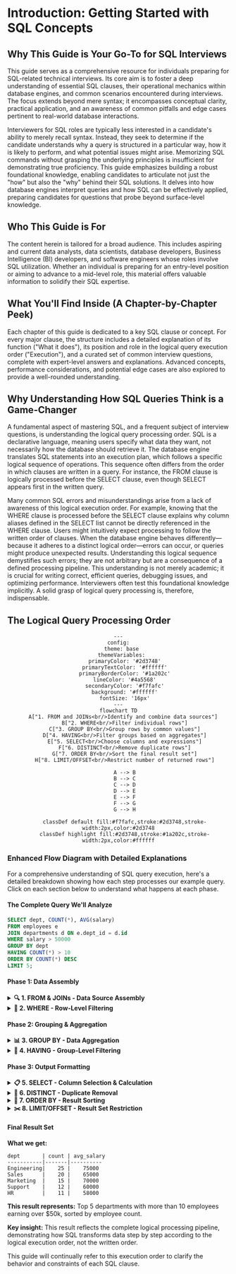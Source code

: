 # Introduction: Getting Started with SQL Concepts

## Why This Guide is Your Go-To for SQL Interviews

This guide serves as a comprehensive resource for individuals preparing for SQL-related technical interviews. Its core aim is to foster a deep understanding of essential SQL clauses, their operational mechanics within database engines, and common scenarios encountered during interviews. The focus extends beyond mere syntax; it encompasses conceptual clarity, practical application, and an awareness of common pitfalls and edge cases pertinent to real-world database interactions.

Interviewers for SQL roles are typically less interested in a candidate's ability to merely recall syntax. Instead, they seek to determine if the candidate understands why a query is structured in a particular way, how it is likely to perform, and what potential issues might arise. Memorizing SQL commands without grasping the underlying principles is insufficient for demonstrating true proficiency. This guide emphasizes building a robust foundational knowledge, enabling candidates to articulate not just the "how" but also the "why" behind their SQL solutions. It delves into how database engines interpret queries and how SQL can be effectively applied, preparing candidates for questions that probe beyond surface-level knowledge.

## Who This Guide is For

The content herein is tailored for a broad audience. This includes aspiring and current data analysts, data scientists, database developers, Business Intelligence (BI) developers, and software engineers whose roles involve SQL utilization. Whether an individual is preparing for an entry-level position or aiming to advance to a mid-level role, this material offers valuable information to solidify their SQL expertise.

## What You'll Find Inside (A Chapter-by-Chapter Peek)

Each chapter of this guide is dedicated to a key SQL clause or concept. For every major clause, the structure includes a detailed explanation of its function ("What it does"), its position and role in the logical query execution order ("Execution"), and a curated set of common interview questions, complete with expert-level answers and explanations. Advanced concepts, performance considerations, and potential edge cases are also explored to provide a well-rounded understanding.

## Why Understanding How SQL Queries Think is a Game-Changer

A fundamental aspect of mastering SQL, and a frequent subject of interview questions, is understanding the logical query processing order. SQL is a declarative language, meaning users specify what data they want, not necessarily how the database should retrieve it. The database engine translates SQL statements into an execution plan, which follows a specific logical sequence of operations. This sequence often differs from the order in which clauses are written in a query. For instance, the FROM clause is logically processed before the SELECT clause, even though SELECT appears first in the written query.

Many common SQL errors and misunderstandings arise from a lack of awareness of this logical execution order. For example, knowing that the WHERE clause is processed before the SELECT clause explains why column aliases defined in the SELECT list cannot be directly referenced in the WHERE clause. Users might intuitively expect processing to follow the written order of clauses. When the database engine behaves differently—because it adheres to a distinct logical order—errors can occur, or queries might produce unexpected results. Understanding this logical sequence demystifies such errors; they are not arbitrary but are a consequence of a defined processing pipeline. This understanding is not merely academic; it is crucial for writing correct, efficient queries, debugging issues, and optimizing performance. Interviewers often test this foundational knowledge implicitly. A solid grasp of logical query processing is, therefore, indispensable.

## The Logical Query Processing Order

<div align="center">

```mermaid
---
config:
  theme: base
  themeVariables:
    primaryColor: '#2d3748'
    primaryTextColor: '#ffffff'
    primaryBorderColor: '#1a202c'
    lineColor: '#4a5568'
    secondaryColor: '#f7fafc'
    background: '#ffffff'
    fontSize: '16px'
---
flowchart TD
    A["1. FROM and JOINs<br/>Identify and combine data sources"] 
    B["2. WHERE<br/>Filter individual rows"]
    C["3. GROUP BY<br/>Group rows by common values"]
    D["4. HAVING<br/>Filter groups based on aggregates"]
    E["5. SELECT<br/>Choose columns and expressions"]
    F["6. DISTINCT<br/>Remove duplicate rows"]
    G["7. ORDER BY<br/>Sort the final result set"]
    H["8. LIMIT/OFFSET<br/>Restrict number of returned rows"]
    
    A --> B
    B --> C
    C --> D
    D --> E
    E --> F
    F --> G
    G --> H
    
    classDef default fill:#f7fafc,stroke:#2d3748,stroke-width:2px,color:#2d3748
    classDef highlight fill:#2d3748,stroke:#1a202c,stroke-width:2px,color:#ffffff
```

</div>

### Enhanced Flow Diagram with Detailed Explanations

For a comprehensive understanding of SQL query execution, here's a detailed breakdown showing how each step processes our example query. Click on each section below to understand what happens at each phase.

#### The Complete Query We'll Analyze
```sql
SELECT dept, COUNT(*), AVG(salary)
FROM employees e
JOIN departments d ON e.dept_id = d.id  
WHERE salary > 50000
GROUP BY dept
HAVING COUNT(*) > 10
ORDER BY COUNT(*) DESC
LIMIT 5;
```

#### Phase 1: Data Assembly

<details>
<summary><strong>🔍 1. FROM & JOINs - Data Source Assembly</strong></summary>

**What happens:** The database first identifies all tables and combines them using the JOIN conditions.

**Code executed:**
```sql
FROM employees e
JOIN departments d ON e.dept_id = d.id
```

**Result:** Creates initial working dataset with all available columns from both `employees` and `departments` tables.

**Performance tip:** This step determines the base dataset size. Efficient JOIN conditions and proper indexing on join keys (`e.dept_id` and `d.id`) are crucial here.

**Why this matters:** This is the foundation - all subsequent operations work on this combined dataset.

</details>

<details>
<summary><strong>🎯 2. WHERE - Row-Level Filtering</strong></summary>

**What happens:** Filters individual rows BEFORE any grouping occurs. This reduces the dataset early, making subsequent operations more efficient.

**Code executed:**
```sql
WHERE salary > 50000
```

**Result:** Only employees earning more than $50,000 remain in the dataset.

**Critical insight:** WHERE cannot reference aggregate functions or column aliases from SELECT. It only sees the original table columns.

**Performance benefit:** Early filtering reduces the amount of data that needs to be processed in subsequent steps.

</details>

#### Phase 2: Grouping & Aggregation

<details>
<summary><strong>📊 3. GROUP BY - Data Aggregation</strong></summary>

**What happens:** Groups the filtered rows by department. Each group will become one row in the final result.

**Code executed:**
```sql
GROUP BY dept
```

**Result:** Rows are organized into groups based on department values. Each department becomes a separate group.

**Important rule:** All non-aggregate columns in SELECT must appear in GROUP BY (except in some MySQL modes).

**Enables:** This step makes aggregate functions like COUNT(*) and AVG() possible in the next steps.

</details>

<details>
<summary><strong>🔬 4. HAVING - Group-Level Filtering</strong></summary>

**What happens:** Filters the groups created by GROUP BY based on aggregate conditions.

**Code executed:**
```sql
HAVING COUNT(*) > 10
```

**Result:** Only departments with more than 10 employees remain.

**HAVING vs WHERE:** 
- WHERE filters rows before aggregation
- HAVING filters groups after aggregation

**Can reference:** Aggregate functions that were impossible to use in WHERE clause.

</details>

#### Phase 3: Output Formatting

<details>
<summary><strong>📋 5. SELECT - Column Selection & Calculation</strong></summary>

**What happens:** Chooses which columns to display and calculates aggregate functions for each group.

**Code executed:**
```sql
SELECT dept, COUNT(*), AVG(salary)
```

**Result:** Final column structure is determined. Aggregate functions are calculated for each department group.

**Now possible:** We can use aggregate functions like COUNT(*) and AVG() because data has been grouped.

**Output columns:** Department name, employee count, average salary per department.

</details>

<details>
<summary><strong>🧹 6. DISTINCT - Duplicate Removal</strong></summary>

**What happens:** Removes duplicate rows from the result set.

**In our query:** DISTINCT isn't used, but if it were, it would execute at this stage.

**Code example:**
```sql
-- If we had used DISTINCT
SELECT DISTINCT dept, COUNT(*), AVG(salary)
-- Would remove duplicate rows if any existed
```

**Important note:** DISTINCT operates on the entire row, not individual columns. It's processed after SELECT but before ORDER BY.

</details>

<details>
<summary><strong>🔄 7. ORDER BY - Result Sorting</strong></summary>

**What happens:** Sorts the final result set by employee count in descending order.

**Code executed:**
```sql
ORDER BY COUNT(*) DESC
```

**Result:** Departments with the most employees appear first.

**Can reference:** SELECT aliases because ORDER BY is processed after SELECT. Can also use expressions and multiple columns.

**Tip:** Always use ORDER BY with LIMIT for predictable, deterministic results.

</details>

<details>
<summary><strong>✂️ 8. LIMIT/OFFSET - Result Set Restriction</strong></summary>

**What happens:** Returns only the first 5 rows from the sorted result set.

**Code executed:**
```sql
LIMIT 5
```

**Result:** Only the top 5 departments by employee count are returned.

**Processing order:** LIMIT is processed last, so it operates on the fully processed, sorted result set.

**Best practice:** Always use ORDER BY with LIMIT for predictable results across different database systems.

</details>

#### Final Result Set

**What we get:**
```
dept       | count | avg_salary
-----------|-------|----------
Engineering|    25 |    75000
Sales      |    20 |    65000  
Marketing  |    15 |    70000
Support    |    12 |    60000
HR         |    11 |    58000
```

**This result represents:** Top 5 departments with more than 10 employees earning over $50k, sorted by employee count.

**Key insight:** This result reflects the complete logical processing pipeline, demonstrating how SQL transforms data step by step according to the logical execution order, not the written order.

This guide will continually refer to this execution order to clarify the behavior and constraints of each SQL clause.